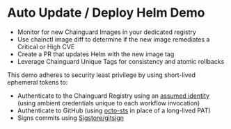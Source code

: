 # Auto Update / Deploy Helm Demo

* Monitor for new Chainguard Images in your dedicated registry
* Use chainctl image diff to determine if the new image remediates a Critical or High CVE
* Create a PR that updates Helm with the new image tag
* Leverage Chainguard Unique Tags for consistency and atomic rollbacks

This demo adheres to security least privilege by using short-lived ephemeral tokens to:
* Authenticate to the Chainguard Registry using an [assumed identity](https://edu.chainguard.dev/chainguard/administration/iam-organizations/assumable-ids/) (using ambient credentials unique to each workflow invocation)
* Authenticate to GitHub (using [octo-sts](https://www.chainguard.dev/unchained/the-end-of-github-pats-you-cant-leak-what-you-dont-have) in place of a long-lived PAT) 
* Signs commits using [Sigstore/gitsign](https://docs.sigstore.dev/cosign/signing/gitsign/)
